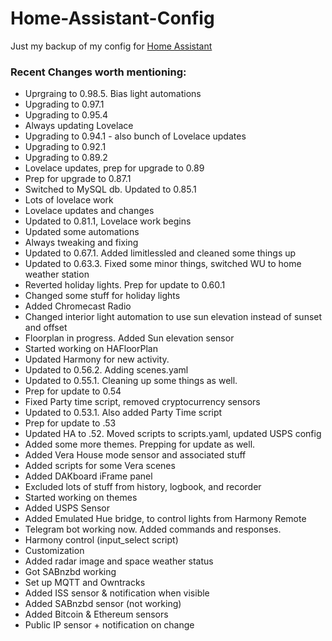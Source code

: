 # Home-Assistant-Config

Just my backup of my config for [Home Assistant](https://home-assistant.io/)

### Recent Changes worth mentioning:

* Uprgraing to 0.98.5. Bias light automations
* Upgrading to 0.97.1
* Upgrading to 0.95.4
* Always updating Lovelace
* Upgrading to 0.94.1 - also bunch of Lovelace updates
* Upgrading to 0.92.1
* Upgrading to 0.89.2
* Lovelace updates, prep for upgrade to 0.89
* Prep for upgrade to 0.87.1
* Switched to MySQL db. Updated to 0.85.1
* Lots of lovelace work
* Lovelace updates and changes
* Updated to 0.81.1, Lovelace work begins
* Updated some automations
* Always tweaking and fixing
* Updated to 0.67.1.  Added limitlessled and cleaned some things up
* Updated to 0.63.3.  Fixed some minor things, switched WU to home weather station
* Reverted holiday lights.  Prep for update to 0.60.1
* Changed some stuff for holiday lights
* Added Chromecast Radio
* Changed interior light automation to use sun elevation instead of sunset and offset
* Floorplan in progress.  Added Sun elevation sensor
* Started working on HAFloorPlan
* Updated Harmony for new activity.
* Updated to 0.56.2.  Adding scenes.yaml
* Updated to 0.55.1.  Cleaning up some  things as well.
* Prep for update to 0.54
* Fixed Party time script, removed cryptocurrency sensors
* Updated to 0.53.1.  Also added Party Time script
* Prep for update to .53
* Updated HA to .52.  Moved scripts to scripts.yaml, updated USPS config
* Added some more themes.  Prepping for update as well.
* Added Vera House mode sensor and associated stuff
* Added scripts for some Vera scenes
* Added DAKboard iFrame panel
* Excluded lots of stuff from history, logbook, and recorder
* Started working on themes
* Added USPS Sensor
* Added Emulated Hue bridge, to control lights from Harmony Remote
* Telegram bot working now.  Added commands and responses.
* Harmony control (input_select script)
* Customization
* Added radar image and space weather status
* Got SABnzbd working
* Set up MQTT and Owntracks
* Added ISS sensor & notification when visible
* Added SABnzbd sensor (not working)
* Added Bitcoin & Ethereum sensors
* Public IP sensor + notification on change
